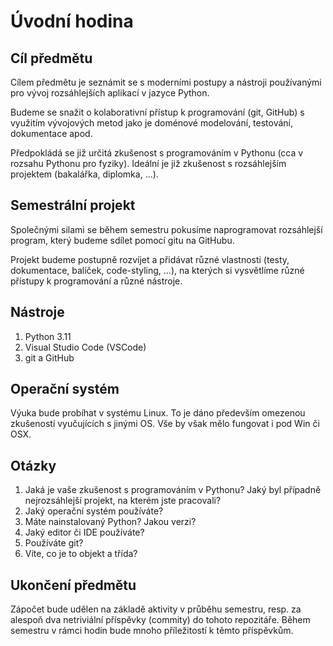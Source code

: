 # Úvodní hodina

## Cíl předmětu

Cílem předmětu je seznámit se s moderními postupy a nástroji používanými pro vývoj rozsáhlejších aplikací v jazyce Python.

Budeme se snažit o kolaborativní přístup k programování (git, GitHub) s využitím vývojových metod jako je doménové modelování, testování, dokumentace apod.

Předpokládá se již určitá zkušenost s programováním v Pythonu (cca v rozsahu Pythonu pro fyziky). Ideální je již zkušenost s rozsáhlejším projektem (bakalářka, diplomka, ...). 

## Semestrální projekt

Společnými silami se během semestru pokusíme naprogramovat rozsáhlejší program, který budeme sdílet pomocí gitu na GitHubu.

Projekt budeme postupně rozvíjet a přidávat různé vlastnosti (testy, dokumentace, balíček, code-styling, ...), na kterých si vysvětlíme různé přístupy k programování a různé nástroje.

## Nástroje

1. Python 3.11
2. Visual Studio Code (VSCode)
3. git a GitHub

## Operační systém

Výuka bude probíhat v systému Linux. To je dáno především omezenou zkušeností vyučujících s jinými OS. Vše by však mělo fungovat i pod Win či OSX.

## Otázky

1. Jaká je vaše zkušenost s programováním v Pythonu? Jaký byl případně nejrozsáhlejší projekt, na kterém jste pracovali?
2. Jaký operační systém používáte?
3. Máte nainstalovaný Python? Jakou verzi?
4. Jaký editor či IDE používáte?
5. Používáte git?
6. Víte, co je to objekt a třída?

## Ukončení předmětu

Zápočet bude udělen na základě aktivity v průběhu semestru, resp. za alespoň dva netriviální příspěvky (commity) do tohoto repozitáře. Během semestru v rámci hodin bude mnoho příležitostí k těmto příspěvkům.
